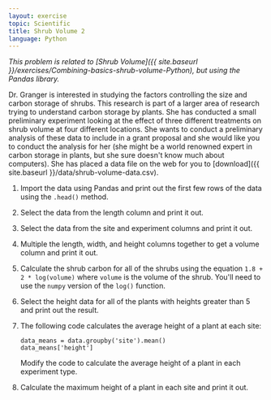 ```yaml
---
layout: exercise
topic: Scientific
title: Shrub Volume 2
language: Python
---
```


*This problem is related to [Shrub Volume]({{ site.baseurl }}/exercises/Combining-basics-shrub-volume-Python),
but using the Pandas library.*

Dr. Granger is interested in studying the factors controlling the size and
carbon storage of shrubs. This research is part of a larger area of research
trying to understand carbon storage by plants. She has conducted a small
preliminary experiment looking at the effect of three different treatments on
shrub volume at four different locations. She wants to conduct a preliminary
analysis of these data to include in a grant proposal and she would like you to
conduct the analysis for her (she might be a world renowned expert in carbon
storage in plants, but she sure doesn't know much about computers). She has
placed a data file on the web for you to
[download]({{ site.baseurl }}/data/shrub-volume-data.csv).

1. Import the data using Pandas and print out the first few rows of the data
   using the `.head()` method.
2. Select the data from the length column and print it out.
3. Select the data from the site and experiment columns and print it out.
4. Multiple the length, width, and height columns together to get a volume
   column and print it out.
5. Calculate the shrub carbon for all of the shrubs using the equation
       `1.8 + 2 * log(volume)` where `volume` is the volume of the shrub. 
   You'll need to use the `numpy` version of the `log()` function. 
6. Select the height data for all of the plants with heights greater than 5 and
   print out the result.
7. The following code calculates the average height of a plant at each site:

   ```
   data_means = data.groupby('site').mean()
   data_means['height']
   ```
   Modify the code to calculate the average height of a plant in each experiment type.
8. Calculate the maximum height of a plant in each site and print it out.
